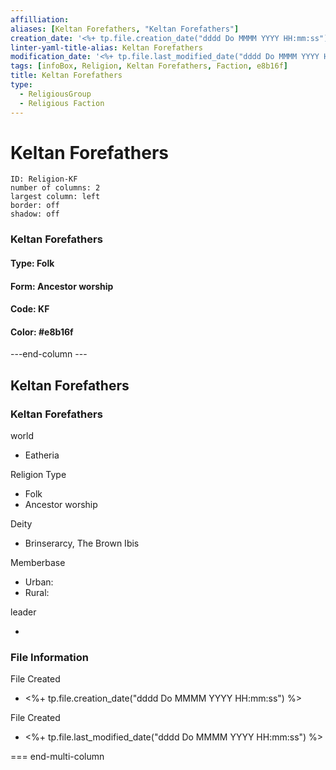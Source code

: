 ```yaml
---
affilliation: 
aliases: [Keltan Forefathers, "Keltan Forefathers"]
creation_date: '<%+ tp.file.creation_date("dddd Do MMMM YYYY HH:mm:ss") %>' 
linter-yaml-title-alias: Keltan Forefathers
modification_date: '<%+ tp.file.last_modified_date("dddd Do MMMM YYYY HH:mm:ss") %>'
tags: [infoBox, Religion, Keltan Forefathers, Faction, e8b16f]
title: Keltan Forefathers
type:
  - ReligiousGroup
  - Religious Faction
---
```

# Keltan Forefathers


```start-multi-column  
ID: Religion-KF  
number of columns: 2  
largest column: left
border: off
shadow: off
```

### Keltan Forefathers

#### Type: Folk

#### Form: Ancestor worship

#### Code: KF

#### **Color:** #e8b16f

---end-column ---
<html>
    <div class="infobox">
        <div class="heading">
            <h2>Keltan Forefathers</h2>
        </div>
        <div class="infobox-group">
            <div class="heading">
                <h3>Keltan Forefathers</h3>
            </div>
            <div class="infobox-datarow">
                <p class="data-heading">world</p>
                <ul class="data-content">
                    <li>Eatheria</li>
                </ul>
            </div>
            <div class="infobox-datarow">
                <p class="data-heading">Religion Type</p>
                <ul class="data-content">
                    <li>Folk</li>
                    <li>Ancestor worship</li>
                </ul>
            </div>
            <div class="infobox-datarow">
                <p class="data-heading">Deity</p>
                <ul class="data-content">
                    <li>Brinserarcy, The Brown Ibis</li>
                </ul>
            </div>
            <div class="infobox-datarow">
                <p class="data-heading">Memberbase</p>
                <ul class="data-content">
                    <li>Urban: </li>
                    <li>Rural: </li>
                </ul>
            </div>
            <div class="infobox-datarow">
                <p class="data-heading">leader</p>
                <ul class="data-content">
                    <li></li>
                </ul>
            </div>
            <div class="heading">
				<h3>File Information</h3>
			</div>
			<div class="infobox-datarow">
				<p class="data-heading">File Created</p>
				<ul class="data-content">
					<li><%+ tp.file.creation_date("dddd Do MMMM YYYY HH:mm:ss") %></li>
				</ul>
			</div>
			<div class="infobox-datarow">
				<p class="data-heading">File Created</p>
				<ul class="data-content">
					<li><%+ tp.file.last_modified_date("dddd Do MMMM YYYY HH:mm:ss") %></li>
				</ul>
			</div>
        </div>
    </div>
</div>
</html>

=== end-multi-column